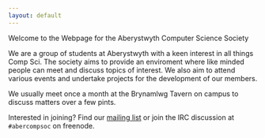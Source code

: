 ```yaml
---
layout: default
---
```

Welcome to the Webpage for the Aberystwyth Computer Science Society

We are a group of students at Aberystwyth with a keen interest in all things Comp Sci. The society aims to provide an enviroment where like minded people can meet and discuss topics of interest. We also aim to attend various events and undertake projects for the development of our members.

We usually meet once a month at the Brynamlwg Tavern on campus to discuss matters over a few pints.


Interested in joining? Find our [mailing list](https://groups.google.com/forum/#!forum/abercompsoc) or join the IRC discussion at `#abercompsoc` on freenode.
